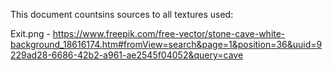 This document countsins sources to all textures used:

Exit.png - https://www.freepik.com/free-vector/stone-cave-white-background_18616174.htm#fromView=search&page=1&position=36&uuid=9229ad28-6686-42b2-a961-ae2545f04052&query=cave